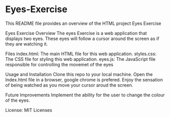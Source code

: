 # Eyes-Exercise
This README file provides an overview of the HTML project Eyes Exercise

Eyes Exercise Overview
The eyes Exercise is a web application that displays two eyes. These eyes will follow a cursor around the screen as if they are watching it.


Files 
index.html: The main HTML file for this web application. styles.css: The CSS file for styling this web application. eyes.js: The JavaScript file responsible for controlling the movemet of the eyes

Usage and Installation 
Clone this repo to your local machine. Open the Index.html file in a browser, google chrome is prefered. Enjoy the sensation of being watched as you move your cursor aroud the screen.

Future Improvements 
Implement the ability for the user to change the colour of the eyes.


License: MIT Licenses
